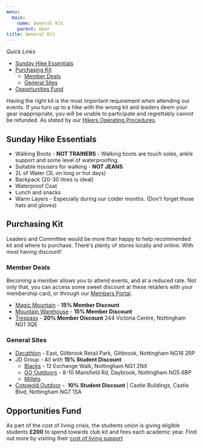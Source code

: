 ```yaml
---
menu:
  main:
    name: General Kit 
    parent: Gear
title: General Kit
---
```


*Quick Links*
- [Sunday Hike Essentials](#sunday-hike-essentials)
- [Purchasing Kit](#purchasing-kit)
  - [Member Deals](#member-deals)
  - [General Sites](#general-sites)
- [Opportunities Fund](#opportunities-fund)

Having the right kit is the most important requirement when attending our events. If you turn up to a hike with the wrong kit and leaders deem your gear inappropriate, you will be unable to participate and regrettably cannot be refunded. As stated by our [Hikers Operating Procedures](/hop). 
## Sunday Hike Essentials
- Walking Boots - **NOT TRAINERS** - Walking boots are touch soles, ankle support and some level of waterproofing. 
- Suitable trousers for walking - **NOT JEANS**
- 2L of Water (3L on long or hot days)
- Backpack (20-30 litres is ideal)
- Waterproof Coat 
- Lunch and snacks
- Warm Layers - Especially during our colder months. (Don't forget those hats and gloves)

## Purchasing Kit
Leaders and Committee would be more than happy to help recommended kit and where to purchase. There's plenty of stores locally and online. With most having discount!
### Member Deals
Becoming a member allows you to attend events, and at a reduced rate. Not only that, you can access some sweet discount at these retailers with your membership card, or through our [Members Portal](member.ramsoc.co.uk).
- [Magic Mountain](https://www.magic-mountain.co.uk/) - **15% Member Discount**
- [Mountain Warehouse](https://www.mountainwarehouse.com/) - **15% Member Discount**
- [Trespass](https://www.trespass.com/) - **20% Member Discount** 244 Victoria Centre, Nottingham NG1 3QE
### General Sites
- [Decathlon](https://www.decathlon.co.uk/) - East, Giltbrook Retail Park, Giltbrook, Nottingham NG16 2RP
- JD Group - All with **15% Student Discount**
	- [Blacks](https://www.blacks.co.uk/) - 12 Exchange Walk, Nottingham NG1 2NX
	- [GO Outdoors](https://www.gooutdoors.co.uk/) - 8-10 Mansfield Rd, Daybrook, Nottingham NG5 6BP
	- [Millets](https://www.millets.co.uk/)
- [Cotswold Outdoor](https://www.cotswoldoutdoor.com/) -  **10% Student Discount** | Castle Buildings, Castle Blvd, Nottingham NG7 1SA

## Opportunities Fund
As part of the cost of living crisis, the students union is giving eligible students **£200** to spend towards club kit and fees each academic year. Find out more by visiting their [cost of living support](https://su.nottingham.ac.uk/activities/opportunities-fund)